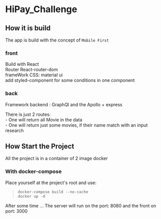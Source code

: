 # HiPay_Challenge

## How it is build

 The app is build with the concept of `Mobile First`  

### front
 Build with React  
 Router React-router-dom  
 frameWork CSS: material ui  
 add styled-component for some conditions in one component  

### back
 Framework backend : GraphQl and the Apollo + express  

  There is just 2 routes:  
    - One will return all Movie in the data  
    - One will return just some movies, if their name match with an input research  


## How Start the Project

 All the project is in a container of 2 image docker 

### With docker-compose
Place yourself at the project's root and use:  

>  `docker-compose build --no-cache `  
>  `docker up -d`  

  
After some time ...
The server will run on the port: 8080 and the front on port: 3000 
